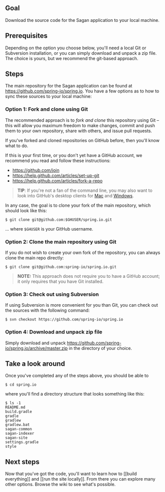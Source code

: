 ## Goal

Download the source code for the Sagan application to your local machine.

## Prerequisites

Depending on the option you choose below, you'll need a local Git or Subversion installation, or you can simply download and unpack a zip file. The choice is yours, but we recommend the git-based approach.

## Steps

The main repository for the Sagan application can be found at <https://github.com/spring-io/spring.io>. You have a few options as to how to sync these sources to your local machine:

### Option 1: Fork and clone using Git

The recommended approach is to _fork and clone_ this repository using Git – this will allow you maximum freedom to make changes, commit and push them to your own repository, share with others, and issue pull requests.

If you've forked and cloned repositories on GitHub before, then you'll know what to do.

If this is your first time, or you don't yet have a GitHub account, we recommend you read and follow these instructions:

 - <https://github.com/join>
 - <https://help.github.com/articles/set-up-git>
 - <https://help.github.com/articles/fork-a-repo>

> **TIP**: If you're not a fan of the command line, you may also want to look into GitHub's desktop clients for [Mac](http://windows.github.com) and [Windows](http://mac.github.com).

In any case, the goal is to clone your fork of the main repository, which should look like this:

    $ git clone git@github.com:$GHUSER/spring.io.git

... where `$GHUSER` is your GitHub username.


### Option 2: Clone the main repository using Git

If you do not wish to create your own fork of the repository, you can always clone the main repo directly:

    $ git clone git@github.com:spring-io/spring.io.git

> **NOTE:** This approach does not require you to have a GitHub account; it only requires that you have Git installed.


### Option 3: Check out using Subversion

If using Subversion is more convenient for you than Git, you can check out the sources with the following command:

    $ svn checkout https://github.com/spring-io/spring.io


### Option 4: Download and unpack zip file

Simply download and unpack <https://github.com/spring-io/spring.io/archive/master.zip> in the directory of your choice.


## Take a look around

Once you've completed any of the steps above, you should be able to

    $ cd spring.io

where you'll find a directory structure that looks something like this:

    $ ls -1
    README.md
    build.gradle
    gradle
    gradlew
    gradlew.bat
    sagan-common
    sagan-indexer
    sagan-site
    settings.gradle
    style

## Next steps

Now that you've got the code, you'll want to learn how to [[build everything]] and [[run the site locally]]. From there you can explore many other options. Browse the wiki to see what's possible.
